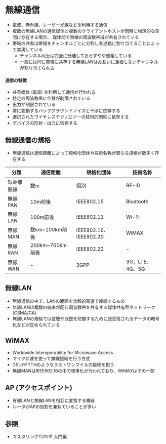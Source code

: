 # 無線通信
- 電波、赤外線、レーザー光線などを利用する通信
- 複数の無線LANの通信媒体と複数のクライアントホストが同時に物理的な空間に存在する場合、
  媒体間で無線の周波数帯域が共有されている
- 帯域の共有は帯域をチャンネルごとに分割し各通信に割り当てることによって実現している
  - チャンネル同士は完全に分離しておらずやや重複している
  - 一般には同じ帯域に共存する無線LANはお互いに重複しないチャンネルが割り当てられる

#### 通信の特徴
- 共有媒体 (電波) を利用して通信が行われる
- 特定の周波数帯に仕様が制限されている
- 出力が制限されている
- 常に変動するバックグラウンドノイズと干渉に依存する
- 選択されたワイヤレステクノロジーの技術的制約に依存する
- デバイスの形状・出力に依存する

## 無線通信の規格
- 無線通信は通信距離によって規格化団体や技術名称が異なる規格が数多く存在する

| 分類       | 通信距離        | 規格化団体             | 技術名称        |
| -          | -               | -                      | -               |
| 短距離無線 | 数m             | 個別                   | RF-ID           |
| 無線PAN    | 10m前後         | IEEE802.15             | Bluetooth       |
| 無線LAN    | 100m前後        | IEEE802.11             | Wi-Fi           |
| 無線MAN    | 数km~100km前後  | IEEE802.16、IEEE802.20 | WiMAX           |
| 無線RAN    | 200km~700km前後 | IEEE802.22             | -               |
| 無線WAN    | -               | 3GPP                   | 3G、LTE、4G、5G |

## 無線LAN
- 無線通信の中で、LANの範囲を比較的高速で接続するもの
- 無線LANは複数の端末が同じ周波数帯を共有する媒体共有型ネットワーク (CSMA/CA)
- 無線LANの規格では盗聴や改竄を防御するために送受信されるデータの暗号化などが定められている

## WiMAX
- Worldwide Interoperability for Microwave Access
- マイクロ波を使って無線接続を行う方式
- DSLやFTTHのようなラストワンマイルの接続を担う
- 無線MANはIEEE802.16の中で標準化が行われており、WiMAXはその一部

## AP (アクセスポイント)
- 有線LANと無線LANを相互に変換する機器
- ルータがAPの役割を兼ねていることが多い

## 参照
- マスタリングTCP/IP 入門編
